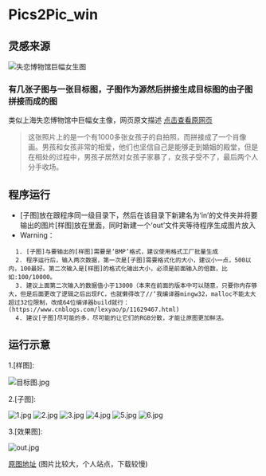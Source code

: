 # Pics2Pic_win
## 灵感来源
![失恋博物馆巨幅女生图](https://pics1.baidu.com/feed/472309f790529822f712fd890d2f95cf0b46d446.jpeg?token=a04147ce4a07dd9cb3877c43570aedd0&s=FF83E90F8C4452CC56856199030070A3)
### 有几张子图与一张目标图，子图作为源然后拼接生成目标图的由子图拼接而成的图
类似上海失恋博物馆中巨幅女主像，网页原文描述 [点击查看原网页](https://kuaibao.qq.com/s/20191030A0LL8700?refer=spider)
> 这张照片上的是一个有1000多张女孩子的自拍照，而拼接成了一个肖像画。男孩和女孩非常的相爱，他们也坚信自己是能够走到婚姻的殿堂，但是在相处的过程中，男孩子居然对女孩子家暴了，女孩子受不了，最后两个人分手收场。
## 程序运行
- [子图]放在跟程序同一级目录下，然后在该目录下新建名为‘in’的文件夹并将要输出的图片[样图]放在里面，同时新建一个‘out’文件夹等待程序生成图片放入
- Warning：
```
  1. [子图]与要输出的[样图]需要是‘BMP’格式，建议使用格式工厂批量生成
  2. 程序运行后，输入两次数据，第一次是[子图]需要格式化的大小，建议小一点，500以内，100最好。第二次输入是[样图]的格式化输出大小，必须是前面输入的倍数，比如:100/10000。
  3. 建议上面第二次输入的数据值小于13000（本来在前面的版本中可以随意，只要你内存够大，但是后面更改了逻辑之后出现FC，也就懒得改了//‘我编译器mingw32，malloc不能太大超过32位限制，改成64位编译器build就行：(https://www.cnblogs.com/lexyao/p/11629467.html)
  4. 建议[子图]尽可能的多，尽可能的让它们的RGB分散，才能让原图更加鲜活。
 ```
## 运行示意

1.[样图]:

![目标图.jpg](http://pic.flyzhangyx.com/input.bmp)

2.[子图]:

![1.jpg](http://pic.flyzhangyx.com/IMG_20200310_153914~1.bmp) ![2.jpg](http://pic.flyzhangyx.com/hdImg_6a2001b3089c3c52cb6918cd142252bb15848601546.bmp) ![3.jpg](http://pic.flyzhangyx.com/https___img01_sogoucdn_com_app_a_200678_148163351.bmp) ![4.jpg](http://pic.flyzhangyx.com/psbe.bmp) ![5.jpg](http://pic.flyzhangyx.com/psbe%20%281%29.bmp) ![6.jpg](http://pic.flyzhangyx.com/psbe%20%281%291.bmp)

3.[效果图]:

![out.jpg](http://pic.flyzhangyx.com/out.jpg)

[原图地址](http://flyzhangyx.com/out.bmp)  (图片比较大，个人站点，下载较慢)
